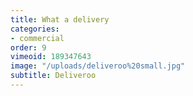 ```yaml
---
title: What a delivery
categories:
- commercial
order: 9
vimeoid: 189347643
image: "/uploads/deliveroo%20small.jpg"
subtitle: Deliveroo
---
```


